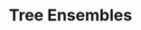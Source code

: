 ---
title: "Tree Ensembles"

categories: ['']

tags: ['Tree', 'Ensembles']

arwords: 'أشجار القرار'

arexps: []

enwords: ['Tree Ensembles']

enexps: []

arlexicons: 'ش'

enlexicons: 'T'

authors: ['Ruqayya Roshdy']

translators: ['']

citations: 'تطبيقات الذكاء الاصطناعي في خدمة اللغة العربية'

sources: 'مركز الملك عبدالله بن عبدالعزيز الدولي لخدمة اللغة العربية'

word: "true"

slug: ""
---